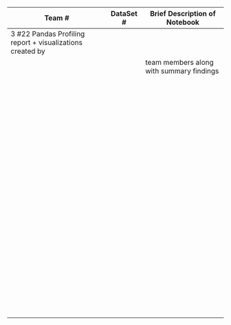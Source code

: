 | Team #    | DataSet # | Brief Description of Notebook                        |
|-----------|-----------|------------------------------------------------------|
| 3          #22           Pandas Profiling report + visualizations created by |
|           |           |  team members along with summary findings            |
|           |           |                                                      |
|           |           |                                                      |
|           |           |                                                      |
|           |           |                                                      |
|           |           |                                                      |
|           |           |                                                      |
|           |           |                                                      |
|           |           |                                                      |
|           |           |                                                      |
|           |           |                                                      |
|           |           |                                                      |
|           |           |                                                      |
|           |           |                                                      |
|           |           |                                                      |
|           |           |                                                      |
|           |           |                                                      |
|           |           |                                                      |
|           |           |                                                      |
|           |           |                                                      |
|           |           |                                                      |
|           |           |                                                      |
|           |           |                                                      |
|           |           |                                                      |
|           |           |                                                      |
|           |           |                                                      |
|           |           |                                                      |
|           |           |                                                      |
|           |           |                                                      |
|           |           |                                                      |
|           |           |                                                      |
|           |           |                                                      |
|           |           |                                                      |
|           |           |                                                      |
|           |           |                                                      |
|           |           |                                                      |
|           |           |                                                      |
|           |           |                                                      |
|           |           |                                                      |
|           |           |                                                      |
|           |           |                                                      |
|           |           |                                                      |
|           |           |                                                      |
|           |           |                                                      |
|           |           |                                                      |
|           |           |                                                      |
|           |           |                                                      |
|           |           |                                                      |
|           |           |                                                      |
|           |           |                                                      |
|           |           |                                                      |
|           |           |                                                      |
|           |           |                                                      |
|           |           |                                                      |
|           |           |                                                      |
|           |           |                                                      |
|           |           |                                                      |
|           |           |                                                      |
|           |           |                                                      |
|           |           |                                                      |
|           |           |                                                      |
|           |           |                                                      |
|           |           |                                                      |
|           |           |                                                      |
|           |           |                                                      |
|           |           |                                                      |
|           |           |                                                      |
|           |           |                                                      |
|           |           |                                                      |
|           |           |                                                      |
|           |           |                                                      |
|           |           |                                                      |
|           |           |                                                      |
|           |           |                                                      |
|           |           |                                                      |
|           |           |                                                      |
|           |           |                                                      |
|           |           |                                                      |
|           |           |                                                      |
|           |           |                                                      |
|           |           |                                                      |
|           |           |                                                      |
|           |           |                                                      |
|           |           |                                                      |
|           |           |                                                      |
|           |           |                                                      |
|           |           |                                                      |
|           |           |                                                      |
|           |           |                                                      |
|           |           |                                                      |
|           |           |                                                      |
|           |           |                                                      |
|           |           |                                                      |
|           |           |                                                      |


